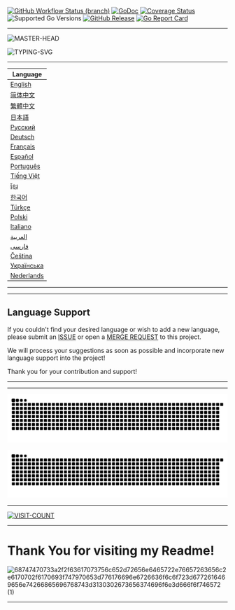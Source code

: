 [![GitHub Workflow Status (branch)](https://img.shields.io/github/actions/workflow/status/yyle88/yyle88/release.yml?branch=main&label=BUILD)](https://github.com/yyle88/yyle88/actions/workflows/release.yml?query=branch%3Amain)
[![GoDoc](https://pkg.go.dev/badge/github.com/yyle88/yyle88)](https://pkg.go.dev/github.com/yyle88/yyle88)
[![Coverage Status](https://img.shields.io/coveralls/github/yyle88/yyle88/master.svg)](https://coveralls.io/github/yyle88/yyle88?branch=main)
![Supported Go Versions](https://img.shields.io/badge/Go-1.22%2C%201.23-lightgrey.svg)
[![GitHub Release](https://img.shields.io/github/release/yyle88/yyle88.svg)](https://github.com/yyle88/yyle88/releases)
[![Go Report Card](https://goreportcard.com/badge/github.com/yyle88/yyle88)](https://goreportcard.com/report/github.com/yyle88/yyle88)

---

![MASTER-HEAD](https://user-images.githubusercontent.com/74038190/213910845-af37a709-8995-40d6-be59-724526e3c3d7.gif)

![TYPING-SVG](https://readme-typing-svg.demolab.com?font=Fira+Code&size=33&pause=1000&color=EBE912&width=999&lines=Hi+there+%F0%9F%91%8B%2C+Welcome+to+my+Page+%F0%9F%91%8B%2C+I'm+yyle88)

---

<div align="center">

<!-- 这是一个注释，它不会在渲染时显示出来，这是语言选择的起始位置 -->

| Language                                      |
|-----------------------------------------------|
| <a href="README.md">English</a>               |
| <a href="README.zh.md">简体中文</a>               |
| <a href="locales/README.zh-Hant.md">繁體中文</a>  |
| <a href="locales/README.ja.md">日本語</a>        |
| <a href="locales/README.ru.md">Русский</a>    |
| <a href="locales/README.de.md">Deutsch</a>    |
| <a href="locales/README.fr.md">Français</a>   |
| <a href="locales/README.es.md">Español</a>    |
| <a href="locales/README.pt.md">Português</a>  |
| <a href="locales/README.vi.md">Tiếng Việt</a> |
| <a href="locales/README.kh.md">ខ្មែរ</a>      |
| <a href="locales/README.ko.md">한국어</a>        |
| <a href="locales/README.tr.md">Türkçe</a>     |
| <a href="locales/README.pl.md">Polski</a>     |
| <a href="locales/README.it.md">Italiano</a>   |
| <a href="locales/README.ar.md">العربية</a>    |
| <a href="locales/README.fa.md">فارسی</a>      |
| <a href="locales/README.cs.md">Čeština</a>    |
| <a href="locales/README.uk.md">Українська</a> |
| <a href="locales/README.nl.md">Nederlands</a> |

<!-- 这是一个注释，它不会在渲染时显示出来，这是语言选择的终止位置 -->

</div>

---

---

## Language Support

If you couldn't find your desired language or wish to add a new language, please submit an [ISSUE](https://github.com/yyle88/yyle88/issues) or open a [MERGE REQUEST](https://github.com/yyle88/yyle88/pulls) to this project.

We will process your suggestions as soon as possible and incorporate new language support into the project!

Thank you for your contribution and support!

---

---

![github contribution grid snake animation](https://raw.githubusercontent.com/yyle88/yyle88/snake/github-contribution-grid-snake-dark.svg#gh-dark-mode-only)

![github contribution grid snake animation](https://raw.githubusercontent.com/yyle88/yyle88/snake/github-contribution-grid-snake.svg#gh-light-mode-only)

---

[![VISIT-COUNT](https://visitcount.itsvg.in/api?id=yyle88&label=profile-views&pretty=true)](https://visitcount.itsvg.in)

---

# Thank You for visiting my Readme!

![68747470733a2f2f63617073756c652d72656e6465722e76657263656c2e6170702f6170693f747970653d776176696e6726636f6c6f723d6772616469656e74266865696768743d3130302673656374696f6e3d666f6f746572 (1)](https://github.com/user-attachments/assets/e599b0c5-b812-4e11-908a-2bdec8c97c5f)

---

